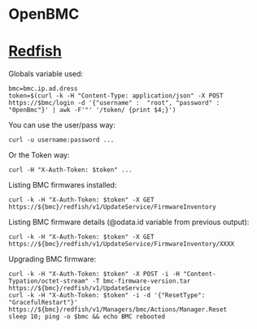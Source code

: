 # OpenBMC

# [Redfish](https://github.com/openbmc/docs/blob/master/REDFISH-cheatsheet.md)

Globals variable used:
```
bmc=bmc.ip.ad.dress
token=$(curl -k -H "Content-Type: application/json" -X POST https://$bmc/login -d '{"username" :  "root", "password" :  "0penBmc"}' | awk -F'"' '/token/ {print $4;}')
```
You can use the user/pass way:

```
curl -u username:password ...
```

Or the Token way:
```
curl -H "X-Auth-Token: $token" ...
```

Listing BMC firmwares installed:

```
curl -k -H "X-Auth-Token: $token" -X GET https://${bmc}/redfish/v1/UpdateService/FirmwareInventory
```

Listing BMC firmware details (@odata.id variable from previous output):
```
curl -k -H "X-Auth-Token: $token" -X GET https://${bmc}/redfish/v1/UpdateService/FirmwareInventory/XXXX
```

Upgrading BMC firmware:

```
curl -k -H "X-Auth-Token: $token" -X POST -i -H "Content-Typation/octet-stream" -T bmc-firmware-version.tar https://${bmc}/redfish/v1/UpdateService
curl -k -H "X-Auth-Token: $token" -i -d '{"ResetType": "GracefulRestart"}' https://${bmc}/redfish/v1/Managers/bmc/Actions/Manager.Reset
sleep 10; ping -o $bmc && echo BMC rebooted
```
